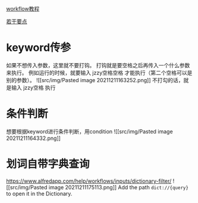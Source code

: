 [workflow教程](https://www.jianshu.com/p/f41c252c70ae?utm_campaign=maleskine&utm_content=note&utm_medium=seo_notes&utm_source=recommendation)

[若干要点](https://zhuanlan.zhihu.com/p/139547914)

# keyword传参
如果不想传入参数，这里就不要打钩。
打钩就是要空格之后再传入一个什么参数来执行。
例如运行的时候，就要输入 jzzy空格空格 才能执行（第二个空格可以是别的参数）。
![[src/img/Pasted image 20211211163252.png]]
不打勾的话，就是输入 jzzy空格 执行


# 条件判断
想要根据keyword进行条件判断，用condition
![[src/img/Pasted image 20211211164332.png]]


# 划词自带字典查询
https://www.alfredapp.com/help/workflows/inputs/dictionary-filter/
![[src/img/Pasted image 20211211175113.png]]
Add the path `dict://{query}` to open it in the Dictionary.